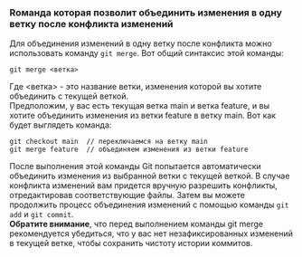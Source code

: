 ### Rоманда которая позволит объединить изменения в одну ветку после конфликта изменений  
Для объединения изменений в одну ветку после конфликта можно использовать команду `git merge`. Вот общий синтаксис этой команды:  
```
git merge <ветка>
```
Где <ветка> - это название ветки, изменения которой вы хотите объединить с текущей веткой.  
Предположим, у вас есть текущая ветка main и ветка feature, и вы хотите объединить изменения из ветки feature в ветку main. Вот как будет выглядеть команда:  
```
git checkout main  // переключаемся на ветку main  
git merge feature  // объединяем изменения из ветки feature  
```
После выполнения этой команды Git попытается автоматически объединить изменения из выбранной ветки с текущей веткой. В случае конфликта изменений вам придется вручную разрешить конфликты, отредактировав соответствующие файлы. Затем вы можете продолжить процесс объединения изменений с помощью команды `git add` и `git commit`.  
**Обратите внимание**, что перед выполнением команды git merge рекомендуется убедиться, что у вас нет незафиксированных изменений в текущей ветке, чтобы сохранить чистоту истории коммитов.  
